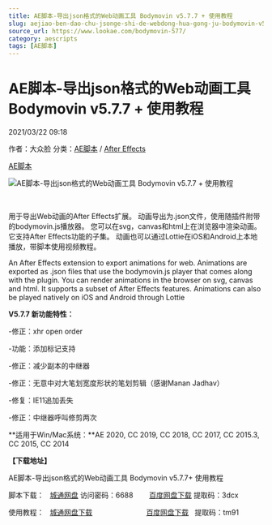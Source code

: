 ```yaml
---
title: AE脚本-导出json格式的Web动画工具 Bodymovin v5.7.7 + 使用教程
slug: aejiao-ben-dao-chu-jsonge-shi-de-webdong-hua-gong-ju-bodymovin-v5-7-7-shi-yong-jiao-cheng
source_url: https://www.lookae.com/bodymovin-577/
category: aescripts
tags: [AE脚本]
---
```

# AE脚本-导出json格式的Web动画工具 Bodymovin v5.7.7 + 使用教程

2021/03/22 09:18

作者：大众脸
分类：[AE脚本](https://www.lookae.com/after-effects/aescripts/) / [After Effects](https://www.lookae.com/after-effects/)

[AE脚本](https://www.lookae.com/tag/ae%e8%84%9a%e6%9c%ac/)

![AE脚本-导出json格式的Web动画工具 Bodymovin v5.7.7 + 使用教程](https://www.lookae.com/wp-content/uploads/2019/04/Bodymovin.jpg "AE脚本-导出json格式的Web动画工具 Bodymovin v5.7.7 + 使用教程-LookAE.com")

﻿

用于导出Web动画的After Effects扩展。 动画导出为.json文件，使用随插件附带的bodymovin.js播放器。 您可以在svg，canvas和html上在浏览器中渲染动画。 它支持After Effects功能的子集。 动画也可以通过Lottie在iOS和Android上本地播放，带脚本使用视频教程。

An After Effects extension to export animations for web. Animations are exported as .json files that use the bodymovin.js player that comes along with the plugin. You can render animations in the browser on svg, canvas and html. It supports a subset of After Effects features. Animations can also be played natively on iOS and Android through Lottie

**V5.7.7 新功能特性：**

-修正：xhr open order

-功能：添加标记支持

-修正：减少副本的中继器

-修正：无意中对大笔划宽度形状的笔划剪辑（感谢Manan Jadhav）

-修复：IE11追加丢失

-修正：中继器呼叫修剪两次

**适用于Win/Mac系统：**AE 2020, CC 2019, CC 2018, CC 2017, CC 2015.3, CC 2015, CC 2014

**【下载地址】**

AE脚本-导出json格式的Web动画工具 Bodymovin v5.7.7+ 使用教程

脚本下载：   [城通网盘](https://089u.com/f/680462-486452350-7b4654) 访问密码：6688        [百度网盘下载](https://pan.baidu.com/s/1kVsZUrgU_5Rr3VTkv1IhDg) 提取码：3dcx

使用教程：   [城通网盘下载](https://lookae.ctfile.com/fs/680462-382843706)                           [百度网盘下载](https://pan.baidu.com/s/1qGkQJb27DRqeeOMZ-73uKg)   提取码：tm91
